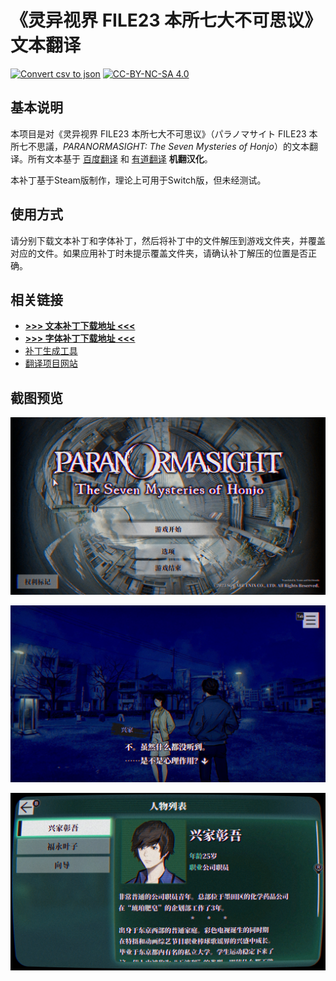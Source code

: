 # 《灵异视界 FILE23 本所七大不可思议》文本翻译

[![Convert csv to json](https://github.com/Xzonn/ParanormasightChsLocalization/actions/workflows/convert.yml/badge.svg)](https://github.com/Xzonn/ParanormasightChsLocalization/actions/workflows/convert.yml) [![CC-BY-NC-SA 4.0](https://mirrors.creativecommons.org/presskit/buttons/88x31/svg/by-nc-sa.svg)](https://creativecommons.org/licenses/by-nc-sa/4.0/legalcode)

## 基本说明
本项目是对《灵异视界 FILE23 本所七大不可思议》（<span lang="ja">パラノマサイト FILE23 本所七不思議</span>，*PARANORMASIGHT: The Seven Mysteries of Honjo*）的文本翻译。所有文本基于 [百度翻译](https://fanyi.baidu.com/) 和 [有道翻译](https://fanyi.youdao.com/) **机翻汉化**。

本补丁基于Steam版制作，理论上可用于Switch版，但未经测试。

## 使用方式
请分别下载文本补丁和字体补丁，然后将补丁中的文件解压到游戏文件夹，并覆盖对应的文件。如果应用补丁时未提示覆盖文件夹，请确认补丁解压的位置是否正确。

## 相关链接
- **[>>> 文本补丁下载地址 <<<](https://github.com/Xzonn/ParanormasightChsLocalization/releases/download/publish/patch-text.zip)**
- **[>>> 字体补丁下载地址 <<<](https://github.com/Xzonn/ParanormasightChsLocalization/releases/download/publish/patch-font.zip)**
- [补丁生成工具](https://github.com/Xzonn/ParanormasightChsLocalizationHelper)
- [翻译项目网站](https://weblate.xzonn.top/projects/paranormasight/)

## 截图预览
![截图](images/screenshot-01.jpg)

![截图](images/screenshot-02.jpg)

![截图](images/screenshot-03.jpg)